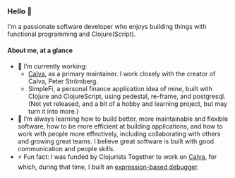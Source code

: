 ### Hello 👋

I'm a passionate software developer who enjoys building things with functional programming and Clojure(Script).

#### About me, at a glance

- 🔭 I’m currently working:
  - [Calva](https://github.com/BetterThanTomorrow/calva), as a primary maintainer. I work closely with the creator of Calva, Peter Strömberg.
  - SimpleFi, a personal finance application idea of mine, built with Clojure and ClojureScript, using pedestal, re-frame, and postgresql. (Not yet released, and a bit of a hobby and learning project, but may turn it into more.)
- 🌱 I’m always learning how to build better, more maintainable and flexible software, how to be more efficient at building applications, and how to work with people more effectively, including collaborating with others and growing great teams. I believe great software is built with good communication and people skills.
- ⚡ Fun fact: I was funded by Clojurists Together to work on [Calva](https://github.com/BetterThanTomorrow/calva), for which, during that time, I built an [expression-based debugger](https://calva.io/debugger/). 

